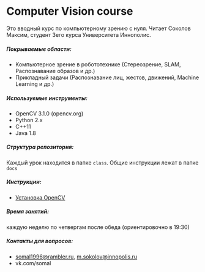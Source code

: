 # Computer Vision course 
Это вводный курс по компьютерному зрению с нуля. 
Читает Соколов Максим, студент 3его курса Университета Иннополис. 

##### Покрываемые области:
- Компьютерное зрение в робототехнике (Стереозрение, SLAM, Распознавание образов и др.)
- Прикладный задачи (Распознавание лиц, жестов, движений, Machine Learning и др.)

##### Используемые инструменты:
- OpenCV 3.1.0 (opencv.org)
- Python 2.x
- C++11
- Java 1.8

##### Структура репозитория:
Каждый урок находится в папке `class`.
Общие инструкции лежат в папке `docs`

##### Инструкции:
- [Установка OpenCV][opencv_installing]

 
  
##### Время занятий: 
каждую неделю по четвергам после обеда (ориентировочно в 19:30)

##### Контакты для вопросов:
- somal1996@rambler.ru, m.sokolov@innopolis.ru
- vk.com/somal


<!-- LINKS -->
[opencv_installing]: https://github.com/Somal/CV-UI.git
